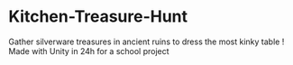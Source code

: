 Kitchen-Treasure-Hunt
=====================

Gather silverware treasures in ancient ruins to dress the most kinky table ! Made with Unity in 24h for a school project
